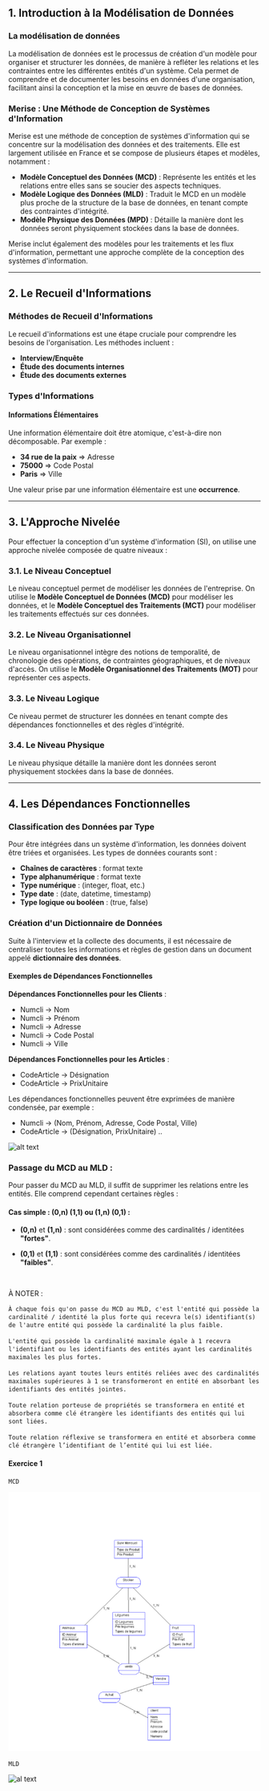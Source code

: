 ## 1. Introduction à la Modélisation de Données

### La modélisation de données
La modélisation de données est le processus de création d'un modèle pour organiser et structurer les données, de manière à refléter les relations et les contraintes entre les différentes entités d'un système. Cela permet de comprendre et de documenter les besoins en données d'une organisation, facilitant ainsi la conception et la mise en œuvre de bases de données.

### Merise : Une Méthode de Conception de Systèmes d'Information
Merise est une méthode de conception de systèmes d'information qui se concentre sur la modélisation des données et des traitements. Elle est largement utilisée en France et se compose de plusieurs étapes et modèles, notamment :
- **Modèle Conceptuel des Données (MCD)** : Représente les entités et les relations entre elles sans se soucier des aspects techniques.
- **Modèle Logique des Données (MLD)** : Traduit le MCD en un modèle plus proche de la structure de la base de données, en tenant compte des contraintes d'intégrité.
- **Modèle Physique des Données (MPD)** : Détaille la manière dont les données seront physiquement stockées dans la base de données.

Merise inclut également des modèles pour les traitements et les flux d'information, permettant une approche complète de la conception des systèmes d'information.

---

## 2. Le Recueil d'Informations

### Méthodes de Recueil d'Informations
Le recueil d'informations est une étape cruciale pour comprendre les besoins de l'organisation. Les méthodes incluent :
- **Interview/Enquête**
- **Étude des documents internes**
- **Étude des documents externes**

### Types d'Informations

#### Informations Élémentaires
Une information élémentaire doit être atomique, c'est-à-dire non décomposable. Par exemple :
- **34 rue de la paix** => Adresse
- **75000** => Code Postal
- **Paris** => Ville

Une valeur prise par une information élémentaire est une **occurrence**.

---

## 3. L'Approche Nivelée

Pour effectuer la conception d'un système d'information (SI), on utilise une approche nivelée composée de quatre niveaux :

### 3.1. Le Niveau Conceptuel
Le niveau conceptuel permet de modéliser les données de l'entreprise. On utilise le **Modèle Conceptuel de Données (MCD)** pour modéliser les données, et le **Modèle Conceptuel des Traitements (MCT)** pour modéliser les traitements effectués sur ces données.

### 3.2. Le Niveau Organisationnel
Le niveau organisationnel intègre des notions de temporalité, de chronologie des opérations, de contraintes géographiques, et de niveaux d'accès. On utilise le **Modèle Organisationnel des Traitements (MOT)** pour représenter ces aspects.

### 3.3. Le Niveau Logique
Ce niveau permet de structurer les données en tenant compte des dépendances fonctionnelles et des règles d'intégrité.

### 3.4. Le Niveau Physique
Le niveau physique détaille la manière dont les données seront physiquement stockées dans la base de données.

---

## 4. Les Dépendances Fonctionnelles

### Classification des Données par Type
Pour être intégrées dans un système d'information, les données doivent être triées et organisées. Les types de données courants sont :
- **Chaînes de caractères** : format texte
- **Type alphanumérique** : format texte
- **Type numérique** : (integer, float, etc.)
- **Type date** : (date, datetime, timestamp)
- **Type logique ou booléen** : (true, false)

### Création d'un Dictionnaire de Données
Suite à l'interview et la collecte des documents, il est nécessaire de centraliser toutes les informations et règles de gestion dans un document appelé **dictionnaire des données**.

#### Exemples de Dépendances Fonctionnelles

**Dépendances Fonctionnelles pour les Clients** :
- Numcli → Nom
- Numcli → Prénom
- Numcli → Adresse
- Numcli → Code Postal
- Numcli → Ville

**Dépendances Fonctionnelles pour les Articles** :
- CodeArticle → Désignation
- CodeArticle → PrixUnitaire

Les dépendances fonctionnelles peuvent être exprimées de manière condensée, par exemple :
- Numcli → (Nom, Prénom, Adresse, Code Postal, Ville)
- CodeArticle → (Désignation, PrixUnitaire) ..

![alt text](image-51)


### Passage du MCD au MLD :
 
Pour passer du MCD au MLD, il suffit de supprimer les relations entre les entités. Elle comprend cependant certaines règles :
 
#### Cas simple : (0,n) (1,1) ou (1,n) (0,1) :
 
- **(0,n)** et **(1,n)** : sont considérées comme des cardinalités / identitées **"fortes"**.
 
- **(0,1)** et **(1,1)** : sont considérées comme des cardinalités / identitées **"faibles"**.
 
<br>
 
À NOTER :
 
    À chaque fois qu'on passe du MCD au MLD, c'est l'entité qui possède la cardinalité / identité la plus forte qui recevra le(s) identifiant(s) de l'autre entité qui possède la cardinalité la plus faible.
 
    L'entité qui possède la cardinalité maximale égale à 1 recevra l'identifiant ou les identifiants des entités ayant les cardinalités maximales les plus fortes.
 
    Les relations ayant toutes leurs entités reliées avec des cardinalités maximales supérieures à 1 se transformeront en entité en absorbant les identifiants des entités jointes.
 
    Toute relation porteuse de propriétés se transformera en entité et absorbera comme clé étrangère les identifiants des entités qui lui sont liées.
 
    Toute relation réflexive se transformera en entité et absorbera comme clé étrangère l’identifiant de l’entité qui lui est liée.

#### Exercice 1

    MCD 
![alt text](MCD1.png)

    MLD
![al text](MLD.png)